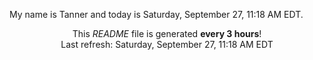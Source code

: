 My name is Tanner and today is Saturday, September 27, 11:18 AM EDT.

<p align="center">This <i>README</i> file is generated <b>every 3 hours</b>!</br>Last refresh: Saturday, September 27, 11:18 AM EDT<br /></p>

